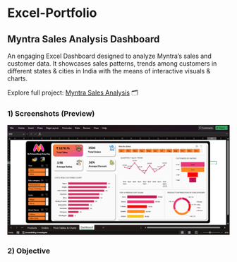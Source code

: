 # Excel-Portfolio
## Myntra Sales Analysis Dashboard
An engaging Excel Dashboard designed to analyze Myntra’s sales and customer data. It showcases sales patterns, trends among customers in different states & cities in India with the means of interactive visuals & charts.

Explore full project: [Myntra Sales Analysis](https://onedrive.live.com/:x:/g/personal/B9F6477EA7AE7F1F/EbMWlEJEko1KjnV-0CWmICMB60SC_jSd1m-PdvYW0StXCw?resid=B9F6477EA7AE7F1F!s429416b392444a8d8e757ed025a62023&ithint=file%2Cxlsx&e=uA9jFl&migratedtospo=true&redeem=aHR0cHM6Ly8xZHJ2Lm1zL3gvYy9iOWY2NDc3ZWE3YWU3ZjFmL0ViTVdsRUpFa28xS2puVi0wQ1dtSUNNQjYwU0NfalNkMW0tUGR2WVcwU3RYQ3c_ZT11QTlqRmw) 🗂️

### 1) Screenshots (Preview)
<p align="center">
  <img src="https://github.com/vermaaditya01/Excel_Portfolio/blob/main/Project%20Snapshots/Dashboard_image.png" />
</p>

### 2) Objective
